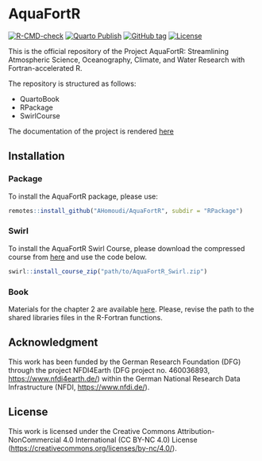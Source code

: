 # AquaFortR

<!-- badges: start -->
[![R-CMD-check](https://github.com/AHomoudi/AquaFortR/actions/workflows/R-CMD-check.yaml/badge.svg)](https://github.com/AHomoudi/AquaFortR/actions/workflows/R-CMD-check.yaml)
[![Quarto Publish](https://github.com/AHomoudi/AquaFortR/workflows/Quarto%20Publish/badge.svg)](https://github.com/AHomoudi/AquaFortR/actions?query=workflow:"Quarto+Publish")
[![GitHub tag](https://img.shields.io/github/tag/AHomoudi/AquaFortR?include_prereleases=&sort=semver&color=blue)](https://github.com/AHomoudi/AquaFortR/releases/)
[![License](https://img.shields.io/badge/License-CCBY-blue)](#license)
<!-- badges: end -->

This is the official repository of the Project AquaFortR: Streamlining Atmospheric Science, Oceanography, Climate, and Water Research with Fortran-accelerated R. 

The repository is structured as follows:

 - QuartoBook  
 - RPackage  
 - SwirlCourse

The documentation of the project is rendered [here](https://ahomoudi.github.io/AquaFortR/)

## Installation 

### Package
To install the AquaFortR package, please use: 

```r
remotes::install_github("AHomoudi/AquaFortR", subdir = "RPackage")
```

### Swirl
To install the AquaFortR Swirl Course, please download the compressed course from 
<a href="AquaFortR_Swirl.zip">here</a> and use the code below. 

```r
swirl::install_course_zip("path/to/AquaFortR_Swirl.zip")
```

### Book 

Materials for the chapter 2 are available <a href="AquaFortR_Codes.zip">here</a>. Please, 
revise the path to the shared libraries files in the R-Fortran functions.

## Acknowledgment

This work has been funded by the German Research Foundation (DFG) through the project NFDI4Earth (DFG project no. 460036893, https://www.nfdi4earth.de/) within the German National Research Data Infrastructure (NFDI, https://www.nfdi.de/). 

## License

This work is licensed under the Creative Commons Attribution-NonCommercial 4.0 
International (CC BY-NC 4.0) License (<https://creativecommons.org/licenses/by-nc/4.0/>).


<!---  setwd("C:\\Projects\\AquaFortR") --->
